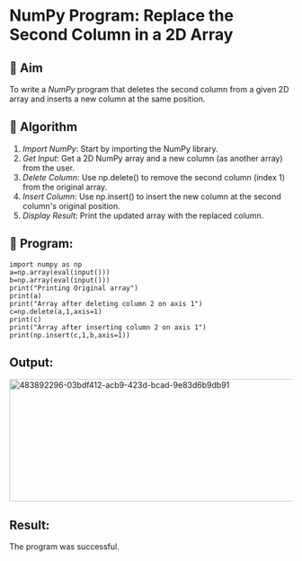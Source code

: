 # NumPy Program: Replace the Second Column in a 2D Array

## 🎯 Aim
To write a *NumPy* program that deletes the second column from a given 2D array and inserts a new column at the same position.

## 🧠 Algorithm
1. *Import NumPy*: Start by importing the NumPy library.
2. *Get Input*: Get a 2D NumPy array and a new column (as another array) from the user.
3. *Delete Column*: Use np.delete() to remove the second column (index 1) from the original array.
4. *Insert Column*: Use np.insert() to insert the new column at the second column's original position.
5. *Display Result*: Print the updated array with the replaced column.

## 🧾 Program:
```
import numpy as np  
a=np.array(eval(input())) 
b=np.array(eval(input())) 
print("Printing Original array") 
print(a) 
print("Array after deleting column 2 on axis 1") 
c=np.delete(a,1,axis=1)  
print(c) 
print("Array after inserting column 2 on axis 1") 
print(np.insert(c,1,b,axis=1))
```
## Output:
<img width="744" height="218" 
alt="483892296-03bdf412-acb9-423d-bcad-9e83d6b9db91" src="https://github.com/user-attachments/assets/ed874740-2d5d-41ca-b09b-89d3655d6305" />

## Result:
The program was successful.
